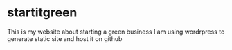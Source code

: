 # startitgreen
This is my website about starting a green business
I am using wordrpress to generate static site and host it on github
